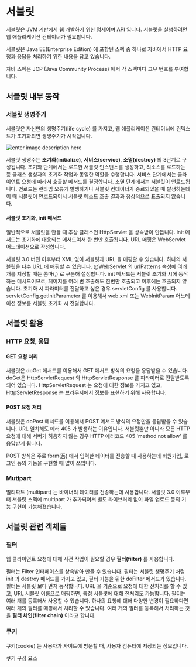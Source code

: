 # 서블릿
서블릿은 JVM 기반에서 웹 개발하기 위한 명세이며 API 입니다. 서블릿을 실행하려면 웹 애플리케이션 컨테이너가 필요합니다. 

서블릿은 Java EE(Enterprise Edition) 에 포함된 스펙 중 하나로 자바에서 HTTP 요청과 응답을 처리하기 위한 내용을 담고 있습니다.

자바 스펙은 JCP (Java Community Process) 에서 각 스펙마다 고유 번호를 부여합니다. 

## 서블릿 내부 동작

### 서블릿 생명주기
서블릿은 자신만의 생명주기(life cycle) 를 가지고, 웹 애플리케이션 컨테이너에 컨텍스트가 초기화되면 생명주기가 시작됩니다.

![enter image description here](https://i2.wp.com/jitendrazaa.com/blog/wp-content/uploads/2011/02/Servlet-Life-Cycle.jpg?ssl=1)

서블릿 생명주는 **초기화(initialize)**, **서비스(service)**, **소멸(destroy)** 의 3단계로 구성됩니다. 초기화 단계에서는 로드한 서블릿 인스턴스를 생성하고, 리소스를 로드하는 등 클래스 생성자의 초기화 작업과 동일한 역할을 수행합니다. 서비스 단계에서는 클라이언트 요청에 따라서 호출할 메서드를 결정합니다. 소멸 단계에서는 서블릿이 언로드됩니다. 언로드는 런타임 오류가 발생하거나 서블릿 컨테이너가 종료되었을 때 발생하는데 이 때 서블릿이 언로드되어서 서블릿 메소드 호출 결과과 정상적으로 표출되지 않습니다. 

#### 서블릿 초기화, init 메서드

일반적으로 서블릿을 만들 때 추상 클래스인 HttpServlet 을 상속받아 만듭니다. init 메서드는 초기화에 대응되는 메서드여서 한 번만 호출됩니다. URL 매핑은 WebServlet 어노테이션으로 작성합니다. 

서블릿 3.0 버전 이후부터 XML 없이 서블릿과 URL 을 매핑할 수 있습니다. 하나의 서블릿을 다수 URL 에 매핑할 수 있습니다. @WebServlet 의 urlPatterns 속성에 여러 개를 지정할 때는 콤마(,) 로 구분해 설정합니다. init 메서드는 서블릿 초기화 시에 동작하는 메서드이므로, 페이지를 여러 번 호출해도 한번만 호출되고 이후에는 호출되지 않습니다. 초기화 시 파라미터를 전달하고 싶은 경우 servletConfig 를 사용합니다. 
servletConfig.getInitParameter 를 이용해서 web.xml 또는 WebInitParam 어노테이션 정보를 서블릿 초기화 시 전달합니다.

## 서블릿 활용

### HTTP 요청, 응답

#### GET 요청 처리
서블릿은 doGet 메서드를 이용해서 GET 메서드 방식의 요청을 응답받을 수 있습니다. doGet은 HttpServletRequest 와 HttpServletResponse 를 파라미터로 전달받도록 되어 있습니다. HttpServletRequest 는 요청에 대한 정보를 가지고 있고, HttpServletResponse 는 브라우저에서 정보를 표현하기 위해 사용합니다. 

#### POST 요청 처리
서블릿은 doPost 메서드를 이용해서 POST 메서드 방식의 요청만을 응답받을 수 있습니다. URL 일치해도 에러 405 가 발생하는 이유입니다. 
서블릿뿐만 아니라 모든 HTTP 요청에 대해 서버가 허용하지 않는 경우 HTTP 에러코드 405 'method not allow' 를 응답받게 됩니다. 

POST 방식은 주로 form(폼) 에서 입력한 데이터를 전송할 때 사용하는데 회원가입, 로그인 등의 기능을 구현할 때 많이 쓰입니다. 

### Mutipart
멀티파트 (multipart) 는 바이너리 데이터를 전송하는데 사용합니다. 서블릿 3.0 이후부터 서블릿 스펙에 multipart 가 추가되어서 별도 라이브러리 없이 파일 업로드 등의 기능 구현이 가능해졌습니다. 

## 서블릿 관련 객체들

### 필터
웹 클라이언트 요청에 대해 사전 작업이 필요할 경우 **필터(filter)** 를 사용합니다.

필터는 Filter 인터페이스를 상속받아 만들 수 있습니다. 필터는 서블릿 생명주기 처럼 init 과 destroy 메서드를 가지고 있고, 필터 기능을 위한 doFilter 메서드가 있습니다. 필터는 서블릿 보다 먼저 동작합니다. 
URL 을 기준으로 요청에 대한 전처리를 할 수 있고, URL 서블릿 이름으로 매핑하면, 특정 서블릿에 대해 전처리도 가능합니다. 
필터는 여러 개를 등록해서 사용할 수 있습니다. 하나의 요청에 대해 다양한 변경이 필요하다면 여러 개의 필터를 매핑해서 처리할 수 있습니다. 여러 개의 필터를 등록해서 처리하는 것을 **필터 체인(filter chain)** 이라고 합니다. 

### 쿠키
쿠키(cookie) 는 사용자가 사이트에 방문할 때, 사용자 컴퓨터에 저장되는 정보입니다. 

쿠키 구성 요소
> 
<!--stackedit_data:
eyJoaXN0b3J5IjpbLTU3ODA4MzU3OSwxNTM3NzA3ODM3LDU2OD
c4MzI5MywtNzMxNjc5NTA2LDE0OTA0NjA5MTgsLTE5ODE1Mzc1
ODksLTY3NDM0ODU3MCwtODczMjk3Njg2LDEyODY5MTQ4OTIsLT
EzMDk5NTAxNTIsMjk1NzY4NTMsLTY4MTMxNjI1MCwtMTA1NzAw
ODg2MywtMTQ4NzQxNzcxMSwxMzYwNTQ5MjI4XX0=
-->